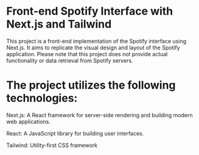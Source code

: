 # Front-end Spotify Interface with Next.js and Tailwind

This project is a front-end implementation of the Spotify interface using Next.js. It aims to replicate the visual design and layout of the Spotify application. Please note that this project does not provide actual functionality or data retrieval from Spotify servers.

# The project utilizes the following technologies:

Next.js: A React framework for server-side rendering and building modern web applications.

React: A JavaScript library for building user interfaces.

Tailwind: Utility-first CSS framework